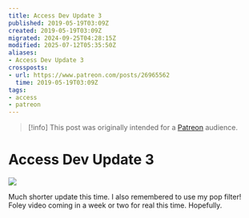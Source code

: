 ```yaml
---
title: Access Dev Update 3
published: 2019-05-19T03:09Z
created: 2019-05-19T03:09Z
migrated: 2024-09-25T04:28:15Z
modified: 2025-07-12T05:35:50Z
aliases:
- Access Dev Update 3
crossposts:
- url: https://www.patreon.com/posts/26965562
  time: 2019-05-19T03:09Z
tags:
- access
- patreon
---
```


> [!info]
> This post was originally intended for a [Patreon](../tags/patreon.md) audience.

# Access Dev Update 3

![](https://vimeo.com/573303911)

Much shorter update this time. I also remembered to use my pop filter! Foley video coming in a week or two for real this time. Hopefully.
